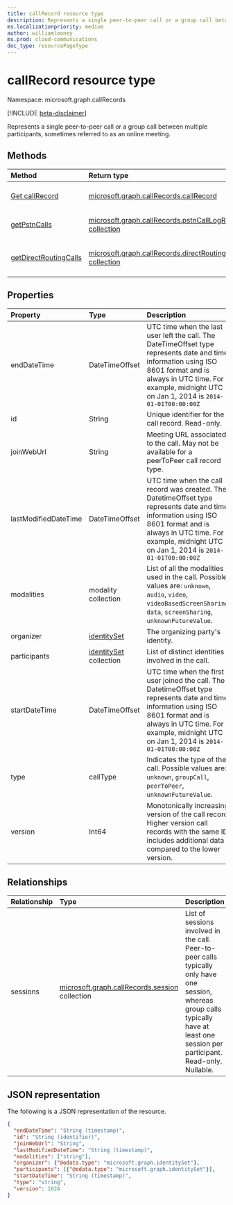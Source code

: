```yaml
---
title: callRecord resource type
description: Represents a single peer-to-peer call or a group call between multiple participants, sometimes referred to as an online meeting.
ms.localizationpriority: medium
author: williamlooney
ms.prod: cloud-communications
doc_type: resourcePageType
---
```


# callRecord resource type

Namespace: microsoft.graph.callRecords

[!INCLUDE [beta-disclaimer](../../includes/beta-disclaimer.md)]

Represents a single peer-to-peer call or a group call between multiple participants, sometimes referred to as an online meeting.

## Methods

| Method                                                                          | Return type                                                                                      | Description                                                       |
| :------------------------------------------------------------------------------ | :----------------------------------------------------------------------------------------------- | :---------------------------------------------------------------- |
| [Get callRecord](../api/callrecords-callrecord-get.md)                          | [microsoft.graph.callRecords.callRecord](callrecords-callrecord.md)                              | Read the properties and relationships of a **callRecord** object. |
| [getPstnCalls](../api/callrecords-callrecord-getpstncalls.md)                   | [microsoft.graph.callRecords.pstnCallLogRow collection](callrecords-pstncalllogrow.md)           | List **pstnCallLogRow** objects in a call record.                 |
| [getDirectRoutingCalls](../api/callrecords-callrecord-getdirectroutingcalls.md) | [microsoft.graph.callRecords.directRoutingLogRow collection](callrecords-directroutinglogrow.md) | List **directRoutingLogRow** objects for a call record.           |

## Properties

| Property             | Type                                     | Description                                                                                                                                                                                                                    |
| :------------------- | :--------------------------------------- | :----------------------------------------------------------------------------------------------------------------------------------------------------------------------------------------------------------------------------- |
| endDateTime          | DateTimeOffset                           | UTC time when the last user left the call. The DateTimeOffset type represents date and time information using ISO 8601 format and is always in UTC time. For example, midnight UTC on Jan 1, 2014 is `2014-01-01T00:00:00Z`    |
| id                   | String                                   | Unique identifier for the call record. Read-only.                                                                                                                                                                              |
| joinWebUrl           | String                                   | Meeting URL associated to the call. May not be available for a peerToPeer call record type.                                                                                                                                    |
| lastModifiedDateTime | DateTimeOffset                           | UTC time when the call record was created. The DatetimeOffset type represents date and time information using ISO 8601 format and is always in UTC time. For example, midnight UTC on Jan 1, 2014 is `2014-01-01T00:00:00Z`    |
| modalities           | modality collection                      | List of all the modalities used in the call. Possible values are: `unknown`, `audio`, `video`, `videoBasedScreenSharing`, `data`, `screenSharing`, `unknownFutureValue`.                                                       |
| organizer            | [identitySet](identityset.md)            | The organizing party's identity.                                                                                                                                                                                               |
| participants         | [identitySet](identityset.md) collection | List of distinct identities involved in the call.                                                                                                                                                                              |
| startDateTime        | DateTimeOffset                           | UTC time when the first user joined the call. The DatetimeOffset type represents date and time information using ISO 8601 format and is always in UTC time. For example, midnight UTC on Jan 1, 2014 is `2014-01-01T00:00:00Z` |
| type                 | callType                                 | Indicates the type of the call. Possible values are: `unknown`, `groupCall`, `peerToPeer`, `unknownFutureValue`.                                                                                                               |
| version              | Int64                                    | Monotonically increasing version of the call record. Higher version call records with the same ID includes additional data compared to the lower version.                                                                      |

## Relationships

| Relationship | Type                                                                     | Description                                                                                                                                                                              |
| :----------- | :----------------------------------------------------------------------- | :--------------------------------------------------------------------------------------------------------------------------------------------------------------------------------------- |
| sessions     | [microsoft.graph.callRecords.session](callrecords-session.md) collection | List of sessions involved in the call. Peer-to-peer calls typically only have one session, whereas group calls typically have at least one session per participant. Read-only. Nullable. |

## JSON representation

The following is a JSON representation of the resource.

<!-- {
  "blockType": "resource",
  "optionalProperties": [

  ],
  "@odata.type": "microsoft.graph.callRecords.callRecord",
  "keyProperty": "id"
}-->

```json
{
  "endDateTime": "String (timestamp)",
  "id": "String (identifier)",
  "joinWebUrl": "String",
  "lastModifiedDateTime": "String (timestamp)",
  "modalities": ["string"],
  "organizer": {"@odata.type": "microsoft.graph.identitySet"},
  "participants": [{"@odata.type": "microsoft.graph.identitySet"}],
  "startDateTime": "String (timestamp)",
  "type": "string",
  "version": 1024
}
```

<!-- uuid: 16cd6b66-4b1a-43a1-adaf-3a886856ed98
2019-02-04 14:57:30 UTC -->

<!-- {
  "type": "#page.annotation",
  "description": "callRecord resource",
  "keywords": "",
  "section": "documentation",
  "tocPath": ""
}-->
